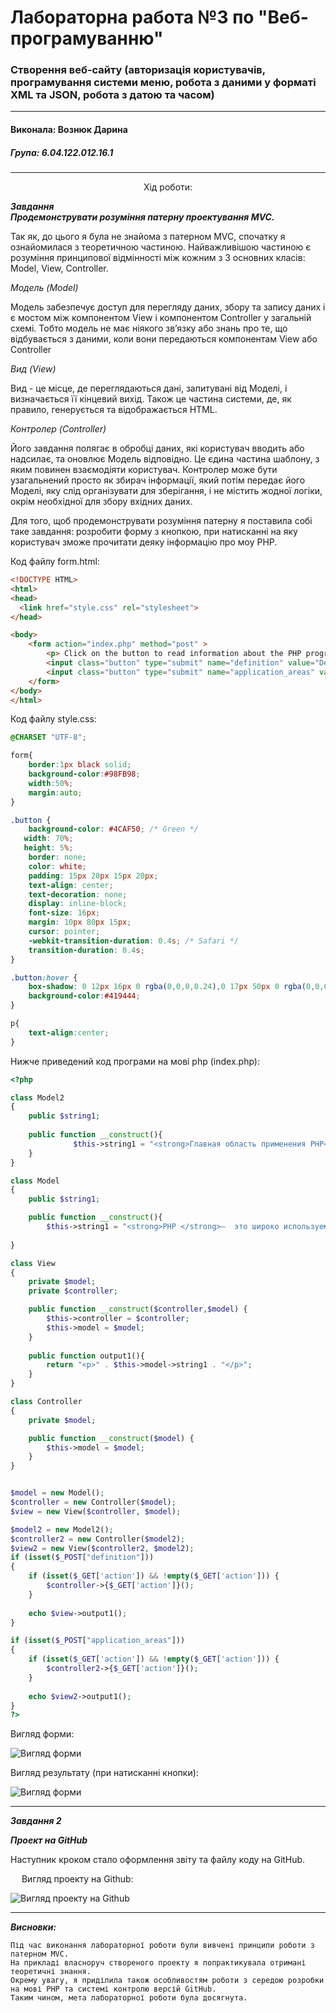 # Лабораторна работа №3 по "Веб-програмуванню"
### Створення веб-сайту (авторизація користувачів, програмування системи меню, робота з даними у форматі XML та JSON, робота з датою та часом)

***
#### Виконала: Вознюк Дарина
##### Група: 6.04.122.012.16.1

***

<p align="center"><bold>
	Хід роботи:
	</bold></p>
	

***Завдання <br/>
  Продемонструвати розуміння патерну проектування MVC.<br/>***
    
  Так як, до цього я була не знайома з патерном MVC, спочатку я ознайомилася з теоретичною частиною. Найважливішою частиною є розуміння принципової відмінності між кожним з 3 основних класів: Model, View, Controller.
  
  *Модель (Model)*
  
Модель забезпечує доступ для перегляду даних, збору та запису даних і є мостом між компонентом View і компонентом Controller у загальній схемі.
Тобто модель не має ніякого зв’язку або знань про те, що відбувається з даними, коли вони передаються компонентам View або Controller

*Вид (View)*

Вид - це місце, де переглядаються дані, запитувані від Моделі, і визначається її кінцевий вихід. Також це частина системи, де, як правило, генерується та відображається HTML. 

*Контролер (Controller)*

Його завдання полягає в обробці даних, які користувач вводить або надсилає, та оновлює Модель відповідно. Це єдина частина шаблону, з яким повинен взаємодіяти користувач.
Контролер може бути узагальнений просто як збирач інформації, який потім передає його Моделі, яку слід організувати для зберігання, і не містить жодної логіки, окрім необхідної для збору вхідних даних.

Для того, щоб продемонструвати розуміння патерну я поставила собі таке завдання: розробити форму з кнопкою, при натисканні на яку користувач зможе прочитати деяку інформацію про моу PHP.

Код файлу form.html:


```html
<!DOCTYPE HTML>
<html>  
<head>
  <link href="style.css" rel="stylesheet">
</head>

<body>
    <form action="index.php" method="post" >      
        <p> Click on the button to read information about the PHP programming language!</p>
        <input class="button" type="submit" name="definition" value="Definition">           
        <input class="button" type="submit" name="application_areas" value="Application areas">    
    </form>
</body>
</html>
```

Код файлу style.css:

```css
@CHARSET "UTF-8";

form{
    border:1px black solid;
    background-color:#98FB98;
    width:50%;
    margin:auto;
}

.button {
    background-color: #4CAF50; /* Green */
   width: 70%;
   height: 5%;
    border: none;
    color: white;
    padding: 15px 20px 15px 20px;
    text-align: center;
    text-decoration: none;
    display: inline-block;
    font-size: 16px;
    margin: 10px 80px 15px;
    cursor: pointer;
    -webkit-transition-duration: 0.4s; /* Safari */
    transition-duration: 0.4s;
}

.button:hover {
    box-shadow: 0 12px 16px 0 rgba(0,0,0,0.24),0 17px 50px 0 rgba(0,0,0,0.19);
    background-color:#419444;
}

p{
    text-align:center;
}
```

   Нижче приведений код програми на мові php (index.php):  
   

```php
<?php

class Model2
{
    public $string1;
 
    public function __construct(){
              $this->string1 = "<strong>Главная область применения PHP</strong> - написание скриптов, работающих на стороне сервера; таким образом, PHP способен выполнять все то, что выполняет любая другая программа CGI, например, обрабатывать данные форм, генерировать динамические страницы или отсылать и принимать cookies.";
    }
}

class Model
{
    public $string1;

    public function __construct(){
        $this->string1 = "<strong>PHP </strong>—  это широко используемый язык сценариев общего назначения с открытым исходным кодом, разработанный в качестве инструмента для создания динамических веб-страниц и работы с базами данных.";
        
}

class View
{
    private $model;
    private $controller;

    public function __construct($controller,$model) {
        $this->controller = $controller;
        $this->model = $model;
    }
	
    public function output1(){
        return "<p>" . $this->model->string1 . "</p>";
    }
}

class Controller
{
    private $model;

    public function __construct($model) {
        $this->model = $model;
    }
}


$model = new Model();
$controller = new Controller($model);
$view = new View($controller, $model);

$model2 = new Model2();
$controller2 = new Controller($model2);
$view2 = new View($controller2, $model2);
if (isset($_POST["definition"]))
{
    if (isset($_GET['action']) && !empty($_GET['action'])) {
        $controller->{$_GET['action']}();
    }
    
    echo $view->output1();
}

if (isset($_POST["application_areas"]))
{
    if (isset($_GET['action']) && !empty($_GET['action'])) {
        $controller2->{$_GET['action']}();
    }
    
    echo $view2->output1();
}
?>
```

Вигляд форми:

![Вигляд форми](/LAB_2/Form.PNG)

Вигляд результату (при натисканні кнопки):

![Вигляд форми](/LAB_2/Result.PNG)



___

***Завдання 2***

***Проект на GitHub***

Наступник кроком стало оформлення звіту та файлу коду на GitHub.

 
Вигляд проекту на Github:

  ![Вигляд проекту на Github](/LAB_2/Git.PNG)
 
___

***Висновки:***

	Під час виконання лабораторної роботи були вивчені принципи роботи з патерном MVC.
	На прикладі власноруч створеного проекту я попрактикувала отримані теоретичні знання. 
	Окрему увагу, я приділила також особливостям роботи з середою розробки на мові PHP та системі контролю версій GitHub.
	Таким чином, мета лабораторної роботи була досягнута.
